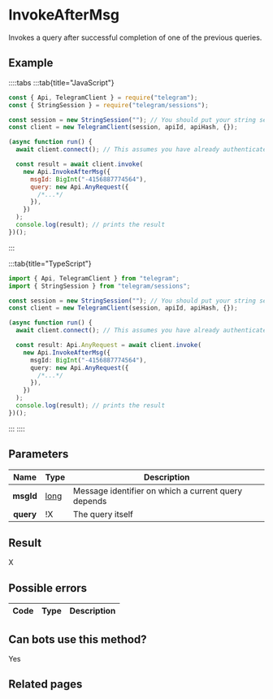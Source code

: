 # InvokeAfterMsg

Invokes a query after successful completion of one of the previous queries.

## Example

::::tabs
:::tab{title="JavaScript"}

```js
const { Api, TelegramClient } = require("telegram");
const { StringSession } = require("telegram/sessions");

const session = new StringSession(""); // You should put your string session here
const client = new TelegramClient(session, apiId, apiHash, {});

(async function run() {
  await client.connect(); // This assumes you have already authenticated with .start()

  const result = await client.invoke(
    new Api.InvokeAfterMsg({
      msgId: BigInt("-4156887774564"),
      query: new Api.AnyRequest({
        /*...*/
      }),
    })
  );
  console.log(result); // prints the result
})();
```

:::

:::tab{title="TypeScript"}

```ts
import { Api, TelegramClient } from "telegram";
import { StringSession } from "telegram/sessions";

const session = new StringSession(""); // You should put your string session here
const client = new TelegramClient(session, apiId, apiHash, {});

(async function run() {
  await client.connect(); // This assumes you have already authenticated with .start()

  const result: Api.AnyRequest = await client.invoke(
    new Api.InvokeAfterMsg({
      msgId: BigInt("-4156887774564"),
      query: new Api.AnyRequest({
        /*...*/
      }),
    })
  );
  console.log(result); // prints the result
})();
```

:::
::::

## Parameters

|   Name    | Type                                        | Description                                         |
| :-------: | ------------------------------------------- | --------------------------------------------------- |
| **msgId** | [long](https://core.telegram.org/type/long) | Message identifier on which a current query depends |
| **query** | !X                                          | The query itself                                    |

## Result

X

## Possible errors

| Code | Type | Description |
| :--: | ---- | ----------- |

## Can bots use this method?

Yes

## Related pages
